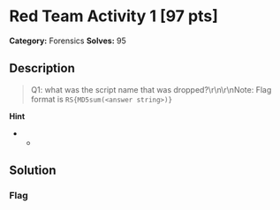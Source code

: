 # Red Team Activity 1 [97 pts]

**Category:** Forensics
**Solves:** 95

## Description
>Q1: what was the script name that was dropped?\r\n\r\nNote: Flag format is `RS{MD5sum(<answer string>)}`

**Hint**
* -

## Solution

### Flag

